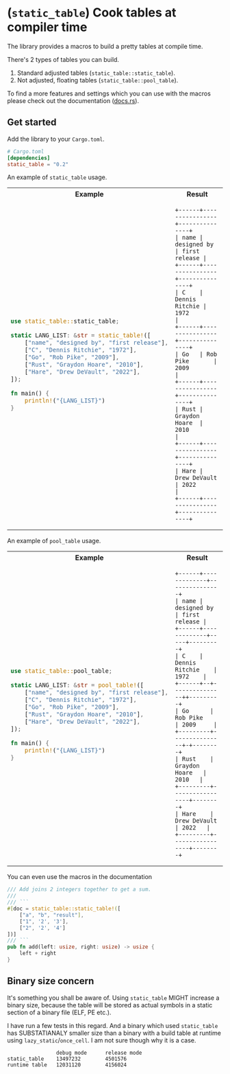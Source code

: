 # (`static_table`) Cook tables at compiler time

The library provides a macros to build a pretty tables at compile time.

There's 2 types of tables you can build.

1. Standard adjusted tables (`static_table::static_table`).
2. Not adjusted, floating tables (`static_table::pool_table`).

To find a more features and settings which you can use with the macros please check out the documentation ([docs.rs](https://docs.rs/static_table)).

## Get started

Add the library to your `Cargo.toml`.

```toml
# Cargo.toml
[dependencies]
static_table = "0.2"
```

An example of `static_table` usage.

<table>
<tr>
<th> Example </th>
<th> Result </th>
</tr>
<tr>
<td>

```rust
use static_table::static_table;

static LANG_LIST: &str = static_table!([
    ["name", "designed by", "first release"],
    ["C", "Dennis Ritchie", "1972"],
    ["Go", "Rob Pike", "2009"],
    ["Rust", "Graydon Hoare", "2010"],
    ["Hare", "Drew DeVault", "2022"],
]);

fn main() {
    println!("{LANG_LIST}")
}
```

</td>
<td style="vertical-align: top;">

```text
+------+----------------+---------------+
| name | designed by    | first release |
+------+----------------+---------------+
| C    | Dennis Ritchie | 1972          |
+------+----------------+---------------+
| Go   | Rob Pike       | 2009          |
+------+----------------+---------------+
| Rust | Graydon Hoare  | 2010          |
+------+----------------+---------------+
| Hare | Drew DeVault   | 2022          |
+------+----------------+---------------+
```

</td>
</tr>
</table>

An example of `pool_table` usage.

<table>
<tr>
<th> Example </th>
<th> Result </th>
</tr>
<tr>
<td>

```rust
use static_table::pool_table;

static LANG_LIST: &str = pool_table!([
    ["name", "designed by", "first release"],
    ["C", "Dennis Ritchie", "1972"],
    ["Go", "Rob Pike", "2009"],
    ["Rust", "Graydon Hoare", "2010"],
    ["Hare", "Drew DeVault", "2022"],
]);

fn main() {
    println!("{LANG_LIST}")
}
```

</td>
<td style="vertical-align: top;">

```text
+------+-------------+---------------+
| name | designed by | first release |
+------+-------------+-----+---------+
| C    | Dennis Ritchie    | 1972    |
+------+--+---------------++---------+
| Go      | Rob Pike      | 2009     |
+---------+---------------+-+--------+
| Rust    | Graydon Hoare   | 2010   |
+---------+-----------------+--------+
| Hare    | Drew DeVault    | 2022   |
+---------+-----------------+--------+
```

</td>
</tr>
</table>

You can even use the macros in the documentation

```rust
/// Add joins 2 integers together to get a sum.
/// 
/// ```
#[doc = static_table::static_table!([
    ["a", "b", "result"],
    ["1", '2', '3'],
    ["2", '2', '4']
])]
/// ```
pub fn add(left: usize, right: usize) -> usize {
    left + right
}
```

## Binary size concern

It's something you shall be aware of.
Using `static_table` MIGHT increase a binary size, because the table will be stored as actual symbols in a static section of a binary file (ELF, PE etc.).

I have run a few tests in this regard.
And a binary which used `static_table` has SUBSTATIANALY smaller size than
a binary with a build table at runtime using `lazy_static`/`once_cell`.
I am not sure though why it is a case.

```table
                debug mode      release mode
static_table    13497232        4501576
runtime table   12031120        4156024
```
